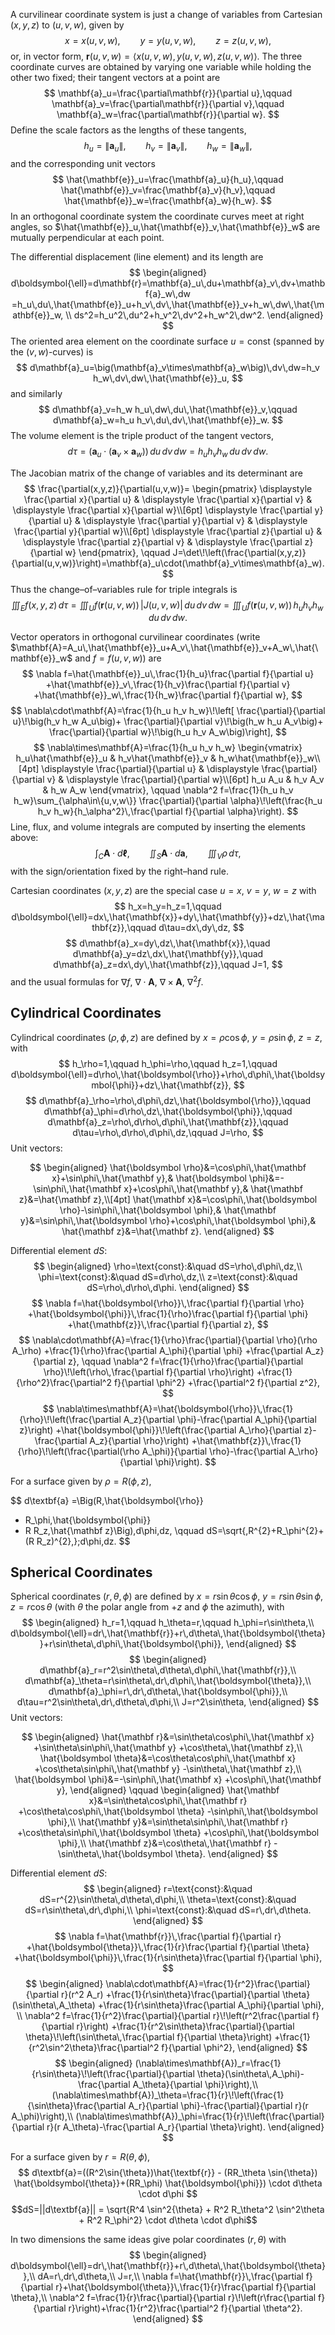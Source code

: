 A curvilinear coordinate system is just a change of variables from Cartesian $(x,y,z)$ to $(u,v,w)$, given by
$$
x=x(u,v,w),\qquad y=y(u,v,w),\qquad z=z(u,v,w),
$$
or, in vector form, $\mathbf{r}(u,v,w)=\langle x(u,v,w),y(u,v,w),z(u,v,w)\rangle$. The three coordinate curves are obtained by varying one variable while holding the other two fixed; their tangent vectors at a point are
$$
\mathbf{a}_u=\frac{\partial\mathbf{r}}{\partial u},\qquad
\mathbf{a}_v=\frac{\partial\mathbf{r}}{\partial v},\qquad
\mathbf{a}_w=\frac{\partial\mathbf{r}}{\partial w}.
$$
Define the scale factors as the lengths of these tangents,
$$
h_u=\|\mathbf{a}_u\|,\qquad h_v=\|\mathbf{a}_v\|,\qquad h_w=\|\mathbf{a}_w\|,
$$
and the corresponding unit vectors
$$
\hat{\mathbf{e}}_u=\frac{\mathbf{a}_u}{h_u},\qquad
\hat{\mathbf{e}}_v=\frac{\mathbf{a}_v}{h_v},\qquad
\hat{\mathbf{e}}_w=\frac{\mathbf{a}_w}{h_w}.
$$
In an orthogonal coordinate system the coordinate curves meet at right angles, so $\hat{\mathbf{e}}_u,\hat{\mathbf{e}}_v,\hat{\mathbf{e}}_w$ are mutually perpendicular at each point.

The differential displacement (line element) and its length are
$$
\begin{aligned}
d\boldsymbol{\ell}=d\mathbf{r}=\mathbf{a}_u\,du+\mathbf{a}_v\,dv+\mathbf{a}_w\,dw
=h_u\,du\,\hat{\mathbf{e}}_u+h_v\,dv\,\hat{\mathbf{e}}_v+h_w\,dw\,\hat{\mathbf{e}}_w,
\\
ds^2=h_u^2\,du^2+h_v^2\,dv^2+h_w^2\,dw^2.
\end{aligned}
$$
The oriented area element on the coordinate surface $u=\text{const}$ (spanned by the $(v,w)$-curves) is
$$
d\mathbf{a}_u=\big(\mathbf{a}_v\times\mathbf{a}_w\big)\,dv\,dw=h_v h_w\,dv\,dw\,\hat{\mathbf{e}}_u,
$$
and similarly
$$
d\mathbf{a}_v=h_w h_u\,dw\,du\,\hat{\mathbf{e}}_v,\qquad
d\mathbf{a}_w=h_u h_v\,du\,dv\,\hat{\mathbf{e}}_w.
$$
The volume element is the triple product of the tangent vectors,
$$
d\tau=\big(\mathbf{a}_u\cdot(\mathbf{a}_v\times\mathbf{a}_w)\big)\,du\,dv\,dw=h_u h_v h_w\,du\,dv\,dw.
$$

The Jacobian matrix of the change of variables and its determinant are
$$
\frac{\partial(x,y,z)}{\partial(u,v,w)}=
\begin{pmatrix}
\displaystyle \frac{\partial x}{\partial u} & \displaystyle \frac{\partial x}{\partial v} & \displaystyle \frac{\partial x}{\partial w}\\[6pt]
\displaystyle \frac{\partial y}{\partial u} & \displaystyle \frac{\partial y}{\partial v} & \displaystyle \frac{\partial y}{\partial w}\\[6pt]
\displaystyle \frac{\partial z}{\partial u} & \displaystyle \frac{\partial z}{\partial v} & \displaystyle \frac{\partial z}{\partial w}
\end{pmatrix},
\qquad
J=\det\!\left(\frac{\partial(x,y,z)}{\partial(u,v,w)}\right)=\mathbf{a}_u\cdot(\mathbf{a}_v\times\mathbf{a}_w).
$$
Thus the change–of–variables rule for triple integrals is
$$
\iiint_E f(x,y,z)\,d\tau=\iiint_U f(\mathbf{r}(u,v,w))\,|J(u,v,w)|\,du\,dv\,dw
=\iiint_U f(\mathbf{r}(u,v,w))\,h_u h_v h_w\,du\,dv\,dw.
$$

Vector operators in orthogonal curvilinear coordinates (write $\mathbf{A}=A_u\,\hat{\mathbf{e}}_u+A_v\,\hat{\mathbf{e}}_v+A_w\,\hat{\mathbf{e}}_w$ and $f=f(u,v,w)$) are
$$
\nabla f=\hat{\mathbf{e}}_u\,\frac{1}{h_u}\frac{\partial f}{\partial u}
+\hat{\mathbf{e}}_v\,\frac{1}{h_v}\frac{\partial f}{\partial v}
+\hat{\mathbf{e}}_w\,\frac{1}{h_w}\frac{\partial f}{\partial w},
$$
$$
\nabla\cdot\mathbf{A}=\frac{1}{h_u h_v h_w}\!\left[
\frac{\partial}{\partial u}\!\big(h_v h_w A_u\big)+
\frac{\partial}{\partial v}\!\big(h_w h_u A_v\big)+
\frac{\partial}{\partial w}\!\big(h_u h_v A_w\big)\right],
$$
$$
\nabla\times\mathbf{A}=\frac{1}{h_u h_v h_w}
\begin{vmatrix}
h_u\hat{\mathbf{e}}_u & h_v\hat{\mathbf{e}}_v & h_w\hat{\mathbf{e}}_w\\[4pt]
\displaystyle \frac{\partial}{\partial u} & \displaystyle \frac{\partial}{\partial v} & \displaystyle \frac{\partial}{\partial w}\\[6pt]
h_u A_u & h_v A_v & h_w A_w
\end{vmatrix},
\qquad
\nabla^2 f=\frac{1}{h_u h_v h_w}\sum_{\alpha\in\{u,v,w\}}
\frac{\partial}{\partial \alpha}\!\left(\frac{h_u h_v h_w}{h_\alpha^2}\,\frac{\partial f}{\partial \alpha}\right).
$$
Line, flux, and volume integrals are computed by inserting the elements above:
$$
\int_C \mathbf{A}\cdot d\boldsymbol{\ell},\qquad
\iint_S \mathbf{A}\cdot d\mathbf{a},\qquad
\iiint_V \rho\,d\tau,
$$
with the sign/orientation fixed by the right–hand rule.

Cartesian coordinates $(x,y,z)$ are the special case $u=x,\ v=y,\ w=z$ with
$$
h_x=h_y=h_z=1,\qquad
d\boldsymbol{\ell}=dx\,\hat{\mathbf{x}}+dy\,\hat{\mathbf{y}}+dz\,\hat{\mathbf{z}},\qquad
d\tau=dx\,dy\,dz,
$$
$$
d\mathbf{a}_x=dy\,dz\,\hat{\mathbf{x}},\quad
d\mathbf{a}_y=dz\,dx\,\hat{\mathbf{y}},\quad
d\mathbf{a}_z=dx\,dy\,\hat{\mathbf{z}},\qquad
J=1,
$$
and the usual formulas for $\nabla f,\ \nabla\cdot\mathbf{A},\ \nabla\times\mathbf{A},\ \nabla^2 f$.

## Cylindrical Coordinates

Cylindrical coordinates $(\rho,\phi,z)$ are defined by $x=\rho\cos\phi$, $y=\rho\sin\phi$, $z=z$, with
$$
h_\rho=1,\qquad h_\phi=\rho,\qquad h_z=1,\qquad
d\boldsymbol{\ell}=d\rho\,\hat{\boldsymbol{\rho}}+\rho\,d\phi\,\hat{\boldsymbol{\phi}}+dz\,\hat{\mathbf{z}},
$$
$$
d\mathbf{a}_\rho=\rho\,d\phi\,dz\,\hat{\boldsymbol{\rho}},\qquad
d\mathbf{a}_\phi=d\rho\,dz\,\hat{\boldsymbol{\phi}},\qquad
d\mathbf{a}_z=\rho\,d\rho\,d\phi\,\hat{\mathbf{z}},\qquad
d\tau=\rho\,d\rho\,d\phi\,dz,\qquad
J=\rho,
$$
Unit vectors: 

$$
\begin{aligned}
\hat{\boldsymbol \rho}&=\cos\phi\,\hat{\mathbf x}+\sin\phi\,\hat{\mathbf y},&
\hat{\boldsymbol \phi}&=-\sin\phi\,\hat{\mathbf x}+\cos\phi\,\hat{\mathbf y},&
\hat{\mathbf z}&=\hat{\mathbf z},\\[4pt]
\hat{\mathbf x}&=\cos\phi\,\hat{\boldsymbol \rho}-\sin\phi\,\hat{\boldsymbol \phi},&
\hat{\mathbf y}&=\sin\phi\,\hat{\boldsymbol \rho}+\cos\phi\,\hat{\boldsymbol \phi},&
\hat{\mathbf z}&=\hat{\mathbf z}.
\end{aligned}
$$

Differential element $dS$:
$$
\begin{aligned}
\rho=\text{const}:&\quad dS=\rho\,d\phi\,dz,\\
\phi=\text{const}:&\quad dS=d\rho\,dz,\\
z=\text{const}:&\quad dS=\rho\,d\rho\,d\phi.
\end{aligned}
$$
$$
\nabla f=\hat{\boldsymbol{\rho}}\,\frac{\partial f}{\partial \rho}
+\hat{\boldsymbol{\phi}}\,\frac{1}{\rho}\frac{\partial f}{\partial \phi}
+\hat{\mathbf{z}}\,\frac{\partial f}{\partial z},
$$
$$
\nabla\cdot\mathbf{A}=\frac{1}{\rho}\frac{\partial}{\partial \rho}(\rho A_\rho)
+\frac{1}{\rho}\frac{\partial A_\phi}{\partial \phi}
+\frac{\partial A_z}{\partial z},
\qquad
\nabla^2 f=\frac{1}{\rho}\frac{\partial}{\partial \rho}\!\left(\rho\,\frac{\partial f}{\partial \rho}\right)
+\frac{1}{\rho^2}\frac{\partial^2 f}{\partial \phi^2}
+\frac{\partial^2 f}{\partial z^2},
$$
$$
\nabla\times\mathbf{A}=\hat{\boldsymbol{\rho}}\,\frac{1}{\rho}\!\left(\frac{\partial A_z}{\partial \phi}-\frac{\partial A_\phi}{\partial z}\right)
+\hat{\boldsymbol{\phi}}\!\left(\frac{\partial A_\rho}{\partial z}-\frac{\partial A_z}{\partial \rho}\right)
+\hat{\mathbf{z}}\,\frac{1}{\rho}\!\left(\frac{\partial(\rho A_\phi)}{\partial \rho}-\frac{\partial A_\rho}{\partial \phi}\right).
$$

For a surface given by $\rho=R(\phi, z)$, 

$$
d\textbf{a}
=\Big(R\,\hat{\boldsymbol{\rho}}
- R_\phi\,\hat{\boldsymbol{\phi}}
- R R_z\,\hat{\mathbf z}\Big)\,d\phi\,dz,
\qquad
dS=\sqrt{\,R^{2}+R_\phi^{2}+(R R_z)^{2}\,}\;d\phi\,dz.
$$

## Spherical Coordinates

Spherical coordinates $(r,\theta,\phi)$ are defined by $x=r\sin\theta\cos\phi$, $y=r\sin\theta\sin\phi$, $z=r\cos\theta$ (with $\theta$ the polar angle from $+z$ and $\phi$ the azimuth), with 
$$
\begin{aligned}
h_r=1,\qquad h_\theta=r,\qquad h_\phi=r\sin\theta,\\
d\boldsymbol{\ell}=dr\,\hat{\mathbf{r}}+r\,d\theta\,\hat{\boldsymbol{\theta}}+r\sin\theta\,d\phi\,\hat{\boldsymbol{\phi}},
\end{aligned}
$$
$$
\begin{aligned}
d\mathbf{a}_r=r^2\sin\theta\,d\theta\,d\phi\,\hat{\mathbf{r}},\\
d\mathbf{a}_\theta=r\sin\theta\,dr\,d\phi\,\hat{\boldsymbol{\theta}},\\
d\mathbf{a}_\phi=r\,dr\,d\theta\,\hat{\boldsymbol{\phi}},\\
d\tau=r^2\sin\theta\,dr\,d\theta\,d\phi,\\
J=r^2\sin\theta, 
\end{aligned}
$$
Unit vectors: 

$$
\begin{aligned}
\hat{\mathbf r}&=\sin\theta\cos\phi\,\hat{\mathbf x}
+\sin\theta\sin\phi\,\hat{\mathbf y}
+\cos\theta\,\hat{\mathbf z},\\
\hat{\boldsymbol \theta}&=\cos\theta\cos\phi\,\hat{\mathbf x}
+\cos\theta\sin\phi\,\hat{\mathbf y}
-\sin\theta\,\hat{\mathbf z},\\
\hat{\boldsymbol \phi}&=-\sin\phi\,\hat{\mathbf x}
+\cos\phi\,\hat{\mathbf y},
\end{aligned}
\qquad
\begin{aligned}
\hat{\mathbf x}&=\sin\theta\cos\phi\,\hat{\mathbf r}
+\cos\theta\cos\phi\,\hat{\boldsymbol \theta}
-\sin\phi\,\hat{\boldsymbol \phi},\\
\hat{\mathbf y}&=\sin\theta\sin\phi\,\hat{\mathbf r}
+\cos\theta\sin\phi\,\hat{\boldsymbol \theta}
+\cos\phi\,\hat{\boldsymbol \phi},\\
\hat{\mathbf z}&=\cos\theta\,\hat{\mathbf r}
-\sin\theta\,\hat{\boldsymbol \theta}.
\end{aligned}
$$

Differential element $dS$:
$$
\begin{aligned}
r=\text{const}:&\quad dS=r^{2}\sin\theta\,d\theta\,d\phi,\\
\theta=\text{const}:&\quad dS=r\sin\theta\,dr\,d\phi,\\
\phi=\text{const}:&\quad dS=r\,dr\,d\theta.
\end{aligned}
$$
$$
\nabla f=\hat{\mathbf{r}}\,\frac{\partial f}{\partial r}
+\hat{\boldsymbol{\theta}}\,\frac{1}{r}\frac{\partial f}{\partial \theta}
+\hat{\boldsymbol{\phi}}\,\frac{1}{r\sin\theta}\frac{\partial f}{\partial \phi},
$$
$$
\begin{aligned}
\nabla\cdot\mathbf{A}=\frac{1}{r^2}\frac{\partial}{\partial r}(r^2 A_r)
+\frac{1}{r\sin\theta}\frac{\partial}{\partial \theta}(\sin\theta\,A_\theta)
+\frac{1}{r\sin\theta}\frac{\partial A_\phi}{\partial \phi},
\\
\nabla^2 f=\frac{1}{r^2}\frac{\partial}{\partial r}\!\left(r^2\frac{\partial f}{\partial r}\right)
+\frac{1}{r^2\sin\theta}\frac{\partial}{\partial \theta}\!\left(\sin\theta\,\frac{\partial f}{\partial \theta}\right)
+\frac{1}{r^2\sin^2\theta}\frac{\partial^2 f}{\partial \phi^2},
\end{aligned}
$$
$$
\begin{aligned}
(\nabla\times\mathbf{A})_r=\frac{1}{r\sin\theta}\!\left(\frac{\partial}{\partial \theta}(\sin\theta\,A_\phi)-\frac{\partial A_\theta}{\partial \phi}\right),\\
(\nabla\times\mathbf{A})_\theta=\frac{1}{r}\!\left(\frac{1}{\sin\theta}\frac{\partial A_r}{\partial \phi}-\frac{\partial}{\partial r}(r A_\phi)\right),\\
(\nabla\times\mathbf{A})_\phi=\frac{1}{r}\!\left(\frac{\partial}{\partial r}(r A_\theta)-\frac{\partial A_r}{\partial \theta}\right).
\end{aligned}
$$

For a surface given by $r=R(\theta, \phi)$, 
$$
d\textbf{a}=((R^2\sin{\theta})\hat{\textbf{r}} - (RR_\theta \sin{\theta}) \hat{\boldsymbol{\theta}}+(RR_\phi) \hat{\boldsymbol{\phi}}) \cdot d\theta \cdot d\phi
$$
$$dS=||d\textbf{a}|| = \sqrt{R^4 \sin^2{\theta} + R^2 R_\theta^2 \sin^2\theta + R^2 R_\phi^2} \cdot d\theta \cdot d\phi$$

In two dimensions the same ideas give polar coordinates $(r,\theta)$ with
$$
\begin{aligned}
d\boldsymbol{\ell}=dr\,\hat{\mathbf{r}}+r\,d\theta\,\hat{\boldsymbol{\theta}},\\
dA=r\,dr\,d\theta,\\
J=r,\\
\nabla f=\hat{\mathbf{r}}\,\frac{\partial f}{\partial r}+\hat{\boldsymbol{\theta}}\,\frac{1}{r}\frac{\partial f}{\partial \theta},\\
\nabla^2 f=\frac{1}{r}\frac{\partial}{\partial r}\!\left(r\frac{\partial f}{\partial r}\right)+\frac{1}{r^2}\frac{\partial^2 f}{\partial \theta^2}.
\end{aligned}
$$
